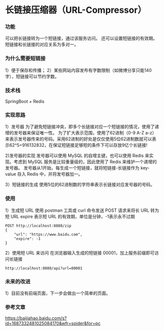 # 长链接压缩器（URL-Compressor）
### 功能
可以把长链接转为一个短链接，通过该服务访问。
还可以设置短链接的有效期。
短链接和长链接的对应关系为多对一。



### 为什么需要短链接
1）便于保存和传播；
2）某些网站内容发布有字数限制（如微博分享只能140字），短链接可以节约字数。



### 技术栈
SpringBoot + Redis



### 实现思路
1）发号器
为了避免短链接冲突，即多个长链接对应一个短链接的情况，使用了递增的发号器来保证唯一性。
为了扩大表示范围，使用了62进制（0-9 A-Z a-z）来表示发号器传来的号码。采用62进制的好处是仅仅使用5位62进制数就可以表示62^5=916132832，在保证短链接足够短的条件下可以存放9亿个长链接!

2)发号器的实现
发号器可以使用 MySQL 的自增主键，也可以使用 Redis 来实现。考虑到 MySQL 服务是比较重量级的，因此使用了 Redis 来维护一个递增的发号器。
发号器从1开始，每生成一个短链接，就将短链接-长链接作为 key-value 存入 Redis 中，并将发号器加一。

3）短链接的生成
使用5位的62进制数的字符串表示长链接对应发号器的号码。



### 使用
1）生成短 URL
使用 postman 工具或 curl 命令发送 POST 请求来将长 URL 转为短 URL
expire 表示短 URL 的有效期，单位是分钟，-1表示永不过期
```
POST http://localhost:8080/zip
{
    "url": "https://www.baidu.com",
    "expire": -1
}
```

2）使用短 URL 来访问
在浏览器输入生成的短链接 00001，加上服务前缀即可访问长链接
```
http://localhost:8080/api?url=00001
```



### 未来的改进
1）目前没有前端页面，下一步会做出一个简单的页面。



### 参考文章
https://baijiahao.baidu.com/s?id=1687332481025084170&wfr=spider&for=pc
